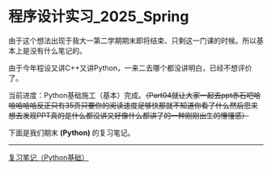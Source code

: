 # 程序设计实习_2025_Spring

由于这个想法出现于我大一第二学期期末即将结束、只剩这一门课的时候。所以基本上是没有什么笔记的。

由于今年程设又讲C++又讲Python，一来二去哪个都没讲明白，已经不想评价了。

当前进度：Python基础施工（基本）完成。~~（Part04就让大家一起去ppt赤石吧哈哈哈哈哈反正只有35页只要你的阅读速度足够快那就不知道你看了什么然后思来想去发现PPT真的是什么都没讲又好像什么都讲了的一种刚刚出生的懵懂感）~~

下面是我们期末 **(Python)** 的复习笔记。

---

[复习笔记（Python基础）](https://lh314-pku.github.io/notes/Programming_Internship/qmfx1)
